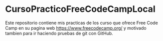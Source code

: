 # CursoPracticoFreeCodeCampLocal
Este repositorio contiene mis practicas de los curso que ofrece Free Code Camp en su pagina web https://www.freecodecamp.org/ y motivado tambien para ir haciendo pruebas de git con GitHub. 
